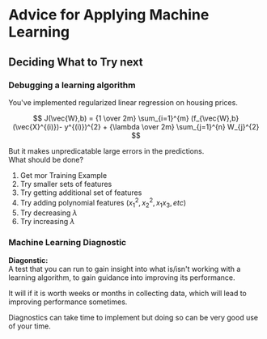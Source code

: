 # Advice for Applying Machine Learning



## Deciding What to Try next


### Debugging a learning algorithm

You've implemented regularized linear regression on housing prices.

$$
J(\vec{W},b) = {1 \over 2m} \sum_{i=1}^{m} (f_{\vec{W},b}(\vec{X}^{(i)})- y^{(i)})^{2} + {\lambda \over 2m} \sum_{j=1}^{n} W_{j}^{2}
$$

But it makes unpredicatable large errors in the predictions.  
What should be done?


1. Get mor Training Example
2. Try smaller sets of features
3. Try getting additional set of features
4. Try adding polynomial features $(x_{1}^{2}, x_{2}^{2}, x_{1} x_{3}, etc)$
5. Try decreasing $\lambda$
6. Try increasing $\lambda$


### Machine Learning Diagnostic

**Diagonstic:**  
A test that you can run to gain insight into what is/isn't working with a learning algorithm, to gain guidance into improving its performance.


It will if it is worth weeks or months in collecting data, which will lead to improving performance sometimes.


Diagnostics can take time to implement
but doing so can be very good use of your time.